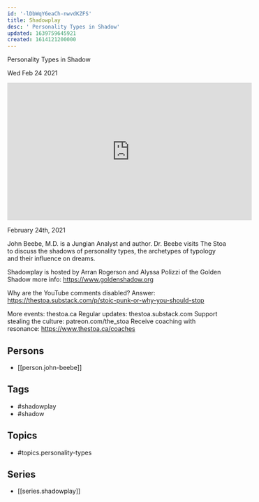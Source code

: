 ```yaml
---
id: '-lDbWqY6eaCh-nwvdKZFS'
title: Shadowplay
desc: ' Personality Types in Shadow'
updated: 1639759645921
created: 1614121200000
---
```



 Personality Types in Shadow

Wed Feb 24 2021

<iframe width="560" height="315" src="https://www.youtube.com/embed/muod_h5R0ZA" title="Shadowplay: Personality Types in Shadow w/ John Beebe" frameborder="0" allow="accelerometer; autoplay; clipboard-write; encrypted-media; gyroscope; picture-in-picture" allowfullscreen ></iframe>

February 24th, 2021

John Beebe, M.D. is a Jungian Analyst and author. Dr. Beebe visits The Stoa to discuss the shadows of personality types, the archetypes of typology and their influence on dreams.

Shadowplay is hosted by Arran Rogerson and Alyssa Polizzi of the Golden Shadow more info: https://www.goldenshadow.org

Why are the YouTube comments disabled? Answer: https://thestoa.substack.com/p/stoic-punk-or-why-you-should-stop

More events: thestoa.ca
Regular updates: thestoa.substack.com
Support stealing the culture: patreon.com/the_stoa
Receive coaching with resonance: https://www.thestoa.ca/coaches

## Persons

- [[person.john-beebe]]

## Tags

- #shadowplay
- #shadow

## Topics

- #topics.personality-types

## Series

- [[series.shadowplay]]

